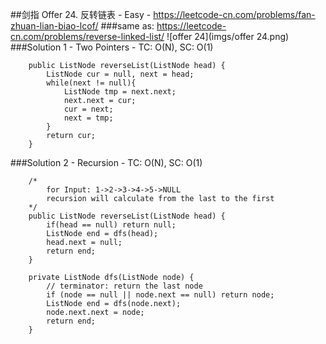 ##剑指 Offer 24. 反转链表 - Easy - https://leetcode-cn.com/problems/fan-zhuan-lian-biao-lcof/
###same as: https://leetcode-cn.com/problems/reverse-linked-list/
![offer 24](imgs/offer 24.png)
###Solution 1 - Two Pointers - TC: O(N), SC: O(1)
```
    public ListNode reverseList(ListNode head) {
        ListNode cur = null, next = head;
        while(next != null){
            ListNode tmp = next.next;
            next.next = cur;
            cur = next;
            next = tmp;
        }
        return cur;
    }
```
###Solution 2 - Recursion - TC: O(N), SC: O(1)
```
    /*
        for Input: 1->2->3->4->5->NULL
        recursion will calculate from the last to the first
    */
    public ListNode reverseList(ListNode head) {
        if(head == null) return null;
        ListNode end = dfs(head);
        head.next = null;
        return end;
    }

    private ListNode dfs(ListNode node) {
        // terminator: return the last node
        if (node == null || node.next == null) return node;
        ListNode end = dfs(node.next);
        node.next.next = node;
        return end;
    }
```